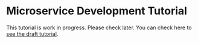 # Microservice Development Tutorial

This tutorial is work in progress. Please check later. You can check here to [see the draft tutorial](https://github.com/abpframework/abp/blob/microservice-tutorial/docs/en/tutorials/microservice/index.md).
